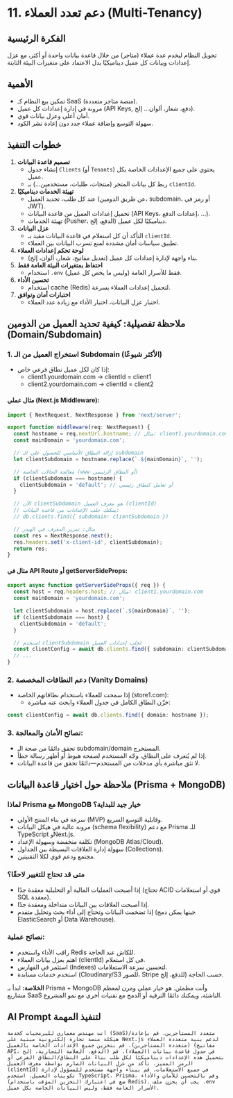 # 11. دعم تعدد العملاء (Multi-Tenancy)

## الفكرة الرئيسية
تحويل النظام ليخدم عدة عملاء (متاجر) من خلال قاعدة بيانات واحدة أو أكثر، مع عزل إعدادات وبيانات كل عميل ديناميكيًا بدل الاعتماد على متغيرات البيئة الثابتة.

## الأهمية
- تمكين بيع النظام كـ SaaS (منصة متاجر متعددة).
- مرونة في إدارة إعدادات كل عميل (API Keys, دفع، شعار، ألوان... إلخ).
- أمان أعلى وعزل بيانات قوي.
- سهولة التوسع وإضافة عملاء جدد دون إعادة نشر الكود.

## خطوات التنفيذ
1. **تصميم قاعدة البيانات**
   - إنشاء جدول `Clients` (أو `Tenants`) يحتوي على جميع الإعدادات الخاصة بكل عميل.
   - ربط كل بيانات المتجر (منتجات، طلبات، مستخدمين...) بـ `clientId`.
2. **تهيئة الخدمات ديناميكيًا**
   - عند كل طلب، تحديد العميل (عن طريق الدومين، subdomain، أو رمز في JWT).
   - تحميل إعدادات العميل من قاعدة البيانات (API Keys، إعدادات الدفع، ...).
   - تهيئة الخدمات (Pusher، الدفع، إلخ) ديناميكيًا لكل عميل.
3. **عزل البيانات**
   - التأكد أن كل استعلام في قاعدة البيانات مقيد بـ `clientId`.
   - تطبيق سياسات أمان مشددة لمنع تسرب البيانات بين العملاء.
4. **لوحة تحكم إعدادات العملاء**
   - بناء واجهة لإدارة إعدادات كل عميل (تعديل مفاتيح، شعار، ألوان، إلخ).
5. **احتفاظ بمتغيرات البيئة العامة فقط**
   - استخدام `.env` فقط للأسرار العامة (وليس ما يخص كل عميل).
6. **تحسين الأداء**
   - استخدام cache (Redis) لتحميل إعدادات العملاء بسرعة.
7. **اختبارات أمان وتوافق**
   - اختبار عزل البيانات، اختبار الأداء مع زيادة عدد العملاء.

## ملاحظة تفصيلية: كيفية تحديد العميل من الدومين (Domain/Subdomain)

### 1. استخراج العميل من الـ Subdomain (الأكثر شيوعًا)
- إذا كان لكل عميل نطاق فرعي خاص:
    - client1.yourdomain.com → clientId = client1
    - client2.yourdomain.com → clientId = client2

#### مثال عملي (Next.js Middleware):
```typescript
import { NextRequest, NextResponse } from 'next/server';

export function middleware(req: NextRequest) {
  const hostname = req.nextUrl.hostname; // مثال: client1.yourdomain.com
  const mainDomain = 'yourdomain.com';

  // إزالة النطاق الأساسي للحصول على الـ subdomain
  let clientSubdomain = hostname.replace(`.${mainDomain}`, '');

  // معالجة الحالات الخاصة (www أو النطاق الرئيسي)
  if (clientSubdomain === hostname) {
    clientSubdomain = 'default'; // أو تعامل كنطاق رئيسي
  }

  // الآن clientSubdomain هو معرف العميل (clientId)
  // يمكنك جلب الإعدادات من قاعدة البيانات:
  // db.clients.find({ subdomain: clientSubdomain })

  // مثال: تمرير المعرف في الهيدر
  const res = NextResponse.next();
  res.headers.set('x-client-id', clientSubdomain);
  return res;
}
```

#### مثال في API Route أو getServerSideProps:
```typescript
export async function getServerSideProps({ req }) {
  const host = req.headers.host; // مثال: client1.yourdomain.com
  const mainDomain = 'yourdomain.com';

  let clientSubdomain = host.replace(`.${mainDomain}`, '');
  if (clientSubdomain === host) {
    clientSubdomain = 'default';
  }

  // استخدم clientSubdomain لجلب إعدادات العميل
  const clientConfig = await db.clients.find({ subdomain: clientSubdomain });
  // ...
}
```

### 2. دعم النطاقات المخصصة (Vanity Domains)
- إذا سمحت للعملاء باستخدام نطاقاتهم الخاصة (store1.com):
    - خزّن النطاق الكامل في جدول العملاء وابحث عنه مباشرة:
```typescript
const clientConfig = await db.clients.find({ domain: hostname });
```

### 3. نصائح الأمان والمعالجة:
- تحقق دائمًا من صحة الـ subdomain/domain المستخرج.
- إذا لم يُتعرف على النطاق، وجّه المستخدم لصفحة هبوط أو أظهر رسالة خطأ.
- لا تثق مباشرة بأي مدخلات من المستخدم—دائمًا تحقق من قاعدة البيانات.

## ملاحظة حول اختيار قاعدة البيانات (Prisma + MongoDB)

### لماذا Prisma مع MongoDB خيار جيد للبداية؟
- سرعة في بناء المنتج الأولي (MVP) وقابلية التوسع السريع.
- مرونة عالية في هيكل البيانات (schema flexibility) مع دعم Prisma للـ TypeScript وNext.js.
- تكلفة منخفضة وسهولة الإعداد (MongoDB Atlas/Cloud).
- سهولة إدارة العلاقات البسيطة بين الجداول (Collections).
- مجتمع ودعم قوي لكلا التقنيتين.

### متى قد تحتاج للتغيير لاحقًا؟
- إذا أصبحت العمليات المالية أو التحليلية معقدة جدًا (تحتاج ACID قوي أو استعلامات SQL معقدة).
- إذا أصبحت العلاقات بين البيانات متداخلة ومعقدة جدًا.
- إذا تضخمت البيانات وتحتاج إلى أداء بحث وتحليل متقدم (حينها يمكن دمج ElasticSearch أو Data Warehouse).

### نصائح عملية:
- راقب الأداء واستخدم Redis للكاش عند الحاجة.
- اهتم بعزل بيانات العملاء (clientId) في كل استعلام.
- استثمر في الفهارس (Indexes) لتحسين سرعة الاستعلامات.
- استخدم خدمات مساندة (Cloudinary/S3 للصور، Stripe للدفع، إلخ) حسب الحاجة.

**الخلاصة:**
ابدأ بـ Prisma + MongoDB وأنت مطمئن. هو خيار عملي ومرن لمعظم مشاريع SaaS الناشئة، ويمكنك دائمًا الترقية أو الدمج مع تقنيات أخرى مع نمو المشروع.

## AI Prompt لتنفيذ المهمة
```
أنت مهندس معماري للبرمجيات كخدمة (SaaS)/متعدد المستأجرين. قم بإعادة هيكلة منصة تجارة إلكترونية مبنية على Next.js لدعم بنية متعددة العملاء (متعددة المستأجرين). قم بتخزين جميع الإعدادات الخاصة بالعميل (مفاتيح API، الدفع، العلامة التجارية، إلخ) في جدول قاعدة بيانات (العملاء). قم بتحميل هذه الإعدادات ديناميكيًا لكل طلب بناءً على النطاق/النطاق الفرعي أو الرمز المميز. تأكد من عزل البيانات الصارم بواسطة معرف العميل (clientId) في جميع الاستعلامات. قم ببناء واجهة مستخدم للمسؤول لإدارة تكوينات العميل. استخدم TypeScript، Prisma، وقم بالتحسين للأمان والأداء (ضع في اعتبارك التخزين المؤقت باستخدام Redis). يجب أن يخزن ملف .env الأسرار العامة فقط، وليس البيانات الخاصة بكل عميل.
